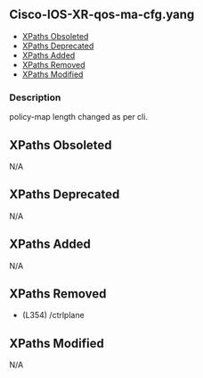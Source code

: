 ## Cisco-IOS-XR-qos-ma-cfg.yang

- [XPaths Obsoleted](#xpaths-obsoleted)
- [XPaths Deprecated](#xpaths-deprecated)
- [XPaths Added](#xpaths-added)
- [XPaths Removed](#xpaths-removed)
- [XPaths Modified](#xpaths-modified)

### Description

policy-map length changed as per cli.

## XPaths Obsoleted

N/A

## XPaths Deprecated

N/A

## XPaths Added

N/A

## XPaths Removed

- (L354)	/ctrlplane

## XPaths Modified

N/A

